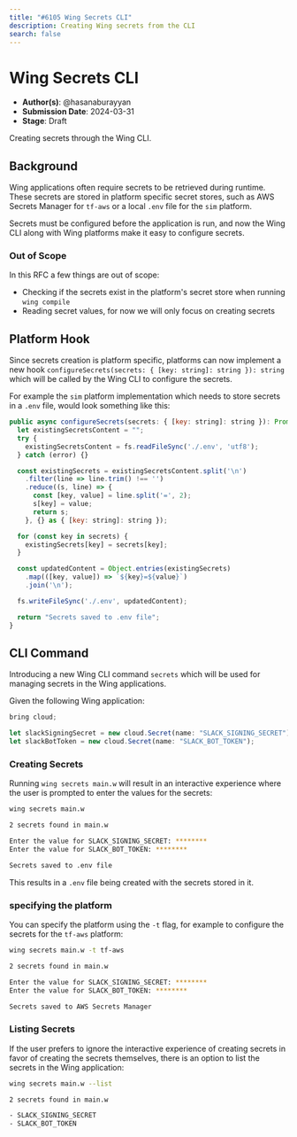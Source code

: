 ```yaml
---
title: "#6105 Wing Secrets CLI"
description: Creating Wing secrets from the CLI
search: false
---
```


# Wing Secrets CLI
- **Author(s)**: @hasanaburayyan
- **Submission Date**: 2024-03-31
- **Stage**: Draft

Creating secrets through the Wing CLI.

## Background

Wing applications often require secrets to be retrieved during runtime. These secrets are stored in platform specific secret stores, such as AWS Secrets Manager for `tf-aws` or a local `.env` file for the `sim` platform.

Secrets must be configured before the application is run, and now the Wing CLI along with Wing platforms make it easy to configure secrets.

### Out of Scope

In this RFC a few things are out of scope:
- Checking if the secrets exist in the platform's secret store when running `wing compile`
- Reading secret values, for now we will only focus on creating secrets

## Platform Hook

Since secrets creation is platform specific, platforms can now implement a new hook `configureSecrets(secrets: { [key: string]: string }): string` which will be called by the Wing CLI to configure the secrets.

For example the `sim` platform implementation which needs to store secrets in a `.env` file, would look something like this:

```js
public async configureSecrets(secrets: { [key: string]: string }): Promise<string> {
  let existingSecretsContent = "";
  try {
    existingSecretsContent = fs.readFileSync('./.env', 'utf8');
  } catch (error) {}

  const existingSecrets = existingSecretsContent.split('\n')
    .filter(line => line.trim() !== '')
    .reduce((s, line) => {
      const [key, value] = line.split('=', 2);
      s[key] = value;
      return s;
    }, {} as { [key: string]: string });

  for (const key in secrets) {
    existingSecrets[key] = secrets[key];
  }

  const updatedContent = Object.entries(existingSecrets)
    .map(([key, value]) => `${key}=${value}`)
    .join('\n');

  fs.writeFileSync('./.env', updatedContent);

  return "Secrets saved to .env file";
}
```

## CLI Command

Introducing a new Wing CLI command `secrets` which will be used for managing secrets in the Wing applications.

Given the following Wing application:

```js
bring cloud;

let slackSigningSecret = new cloud.Secret(name: "SLACK_SIGNING_SECRET");
let slackBotToken = new cloud.Secret(name: "SLACK_BOT_TOKEN");
```

### Creating Secrets

Running `wing secrets main.w` will result in an interactive experience where the user is prompted to enter the values for the secrets:

```bash
wing secrets main.w

2 secrets found in main.w

Enter the value for SLACK_SIGNING_SECRET: ********
Enter the value for SLACK_BOT_TOKEN: ********

Secrets saved to .env file
```

This results in a `.env` file being created with the secrets stored in it.

### specifying the platform

You can specify the platform using the `-t` flag, for example to configure the secrets for the `tf-aws` platform:

```bash
wing secrets main.w -t tf-aws

2 secrets found in main.w

Enter the value for SLACK_SIGNING_SECRET: ********
Enter the value for SLACK_BOT_TOKEN: ********

Secrets saved to AWS Secrets Manager
```

### Listing Secrets

If the user prefers to ignore the interactive experience of creating secrets in favor of creating the secrets themselves, there is an option to list the secrets in the Wing application:

```bash
wing secrets main.w --list

2 secrets found in main.w

- SLACK_SIGNING_SECRET
- SLACK_BOT_TOKEN
```
